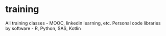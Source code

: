 # training
All training classes - MOOC, linkedin learning, etc.
Personal code libraries by software - R, Python, SAS, Kotlin
